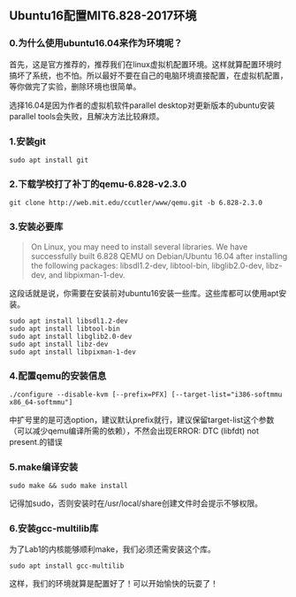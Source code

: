 

## Ubuntu16配置MIT6.828-2017环境

### **0.为什么使用ubuntu16.04来作为环境呢？**

首先，这是官方推荐的，推荐我们在linux虚拟机配置环境。这样就算配置环境时搞坏了系统，也不怕。所以最好不要在自己的电脑环境直接配置，在虚拟机配置，等你做完了实验，删除环境也很简单。

选择16.04是因为作者的虚拟机软件parallel desktop对更新版本的ubuntu安装parallel tools会失败，且解决方法比较麻烦。

### **1.安装git**

`sudo apt install git`

### **2.下载学校打了补丁的qemu-6.828-v2.3.0**

`git clone http://web.mit.edu/ccutler/www/qemu.git -b 6.828-2.3.0`

### **3.安装必要库**

> On Linux, you may need to install several libraries. We have successfully built 6.828 QEMU on Debian/Ubuntu 16.04 after installing the following packages: libsdl1.2-dev, libtool-bin, libglib2.0-dev, libz-dev, and libpixman-1-dev.

这段话就是说，你需要在安装前对ubuntu16安装一些库。这些库都可以使用apt安装。

```shell
sudo apt install libsdl1.2-dev
sudo apt install libtool-bin
sudo apt install libglib2.0-dev 
sudo apt install libz-dev 
sudo apt install libpixman-1-dev
```



### **4.配置qemu的安装信息**

`./configure --disable-kvm [--prefix=PFX] [--target-list="i386-softmmu x86_64-softmmu"]`

中扩号里的是可选option，建议默认prefix就行，建议保留target-list这个参数（可以减少qemu编译所需的依赖），不然会出现ERROR: DTC (libfdt) not present.的错误

### **5.make编译安装**

`sudo make && sudo make install`

记得加sudo，否则安装时在/usr/local/share创建文件时会提示不够权限。

### **6.安装gcc-multilib库**

为了Lab1的内核能够顺利make，我们必须还需安装这个库。

`sudo apt install gcc-multilib `

这样，我们的环境就算是配置好了！可以开始愉快的玩耍了！